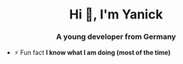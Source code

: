 <h1 align="center">Hi 👋, I'm Yanick</h1>
<h3 align="center">A young developer from Germany</h3>

- ⚡ Fun fact **I know what I am doing (most of the time)**
